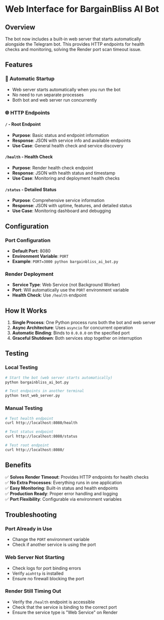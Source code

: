 # Web Interface for BargainBliss AI Bot

## Overview
The bot now includes a built-in web server that starts automatically alongside the Telegram bot. This provides HTTP endpoints for health checks and monitoring, solving the Render port scan timeout issue.

## Features

### 🚀 **Automatic Startup**
- Web server starts automatically when you run the bot
- No need to run separate processes
- Both bot and web server run concurrently

### 🌐 **HTTP Endpoints**

#### `/` - Root Endpoint
- **Purpose**: Basic status and endpoint information
- **Response**: JSON with service info and available endpoints
- **Use Case**: General health check and service discovery

#### `/health` - Health Check
- **Purpose**: Render health check endpoint
- **Response**: JSON with health status and timestamp
- **Use Case**: Monitoring and deployment health checks

#### `/status` - Detailed Status
- **Purpose**: Comprehensive service information
- **Response**: JSON with uptime, features, and detailed status
- **Use Case**: Monitoring dashboard and debugging

## Configuration

### Port Configuration
- **Default Port**: 8080
- **Environment Variable**: `PORT`
- **Example**: `PORT=3000 python bargainbliss_ai_bot.py`

### Render Deployment
- **Service Type**: Web Service (not Background Worker)
- **Port**: Will automatically use the `PORT` environment variable
- **Health Check**: Use `/health` endpoint

## How It Works

1. **Single Process**: One Python process runs both the bot and web server
2. **Async Architecture**: Uses `asyncio` for concurrent operation
3. **Automatic Binding**: Binds to `0.0.0.0` on the specified port
4. **Graceful Shutdown**: Both services stop together on interruption

## Testing

### Local Testing
```bash
# Start the bot (web server starts automatically)
python bargainbliss_ai_bot.py

# Test endpoints in another terminal
python test_web_server.py
```

### Manual Testing
```bash
# Test health endpoint
curl http://localhost:8080/health

# Test status endpoint
curl http://localhost:8080/status

# Test root endpoint
curl http://localhost:8080/
```

## Benefits

✅ **Solves Render Timeout**: Provides HTTP endpoints for health checks  
✅ **No Extra Processes**: Everything runs in one application  
✅ **Easy Monitoring**: Built-in status and health endpoints  
✅ **Production Ready**: Proper error handling and logging  
✅ **Port Flexibility**: Configurable via environment variables  

## Troubleshooting

### Port Already in Use
- Change the `PORT` environment variable
- Check if another service is using the port

### Web Server Not Starting
- Check logs for port binding errors
- Verify `aiohttp` is installed
- Ensure no firewall blocking the port

### Render Still Timing Out
- Verify the `/health` endpoint is accessible
- Check that the service is binding to the correct port
- Ensure the service type is "Web Service" on Render 
